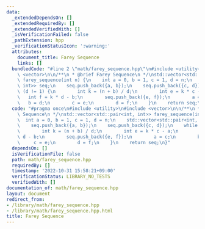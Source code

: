 ```yaml
---
data:
  _extendedDependsOn: []
  _extendedRequiredBy: []
  _extendedVerifiedWith: []
  _isVerificationFailed: false
  _pathExtension: hpp
  _verificationStatusIcon: ':warning:'
  attributes:
    document_title: Farey Sequence
    links: []
  bundledCode: "#line 2 \"math/farey_sequence.hpp\"\n#include <utility>\n#include\
    \ <vector>\n\n/**\n * @brief Farey Sequence\n */\nstd::vector<std::pair<int, int>>\
    \ farey_sequence(int n) {\n    int a = 0, b = 1, c = 1, d = n;\n    std::vector<std::pair<int,\
    \ int>> seq;\n    seq.push_back({a, b});\n    seq.push_back({c, d});\n    while\
    \ (d != 1) {\n        int k = (n + b) / d;\n        int e = k * c - a;\n     \
    \   int f = k * d - b;\n        seq.push_back({e, f});\n        a = c;\n     \
    \   b = d;\n        c = e;\n        d = f;\n    }\n    return seq;\n}\n"
  code: "#pragma once\n#include <utility>\n#include <vector>\n\n/**\n * @brief Farey\
    \ Sequence\n */\nstd::vector<std::pair<int, int>> farey_sequence(int n) {\n  \
    \  int a = 0, b = 1, c = 1, d = n;\n    std::vector<std::pair<int, int>> seq;\n\
    \    seq.push_back({a, b});\n    seq.push_back({c, d});\n    while (d != 1) {\n\
    \        int k = (n + b) / d;\n        int e = k * c - a;\n        int f = k *\
    \ d - b;\n        seq.push_back({e, f});\n        a = c;\n        b = d;\n   \
    \     c = e;\n        d = f;\n    }\n    return seq;\n}"
  dependsOn: []
  isVerificationFile: false
  path: math/farey_sequence.hpp
  requiredBy: []
  timestamp: '2022-10-31 15:58:21+09:00'
  verificationStatus: LIBRARY_NO_TESTS
  verifiedWith: []
documentation_of: math/farey_sequence.hpp
layout: document
redirect_from:
- /library/math/farey_sequence.hpp
- /library/math/farey_sequence.hpp.html
title: Farey Sequence
---
```


